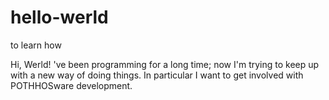 # hello-werld
to learn how

Hi, Werld! 've been programming for a long time; now I'm trying to keep up with a new way of doing things. In particular I want to get involved with POTHHOSware development.

